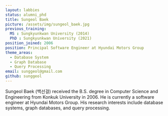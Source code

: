 ```yaml
---
layout: labbies
status: alumni_phd
title: Sungeol Baek
picture: /assets/img/sungeol_baek.jpg
previous_training:
  MS : Sungkyunkwan University (2014)
  PhD : Sungkyunkwan University (2021)
position_joined: 2006
position: Principal Software Engineer at Hyundai Motors Group
theme_areas:
  - Database System
  - Graph Database
  - Query Processing
email: sunggeol@gmail.com
github: sunggeol
---
```


Sungeol Baek (백선걸) received the B.S. degree in Computer Science and Engineering from Konkuk University in 2006. He is currently a software engineer at Hyundai Motors Group. His research interests include database systems, graph databases, and query processing.
